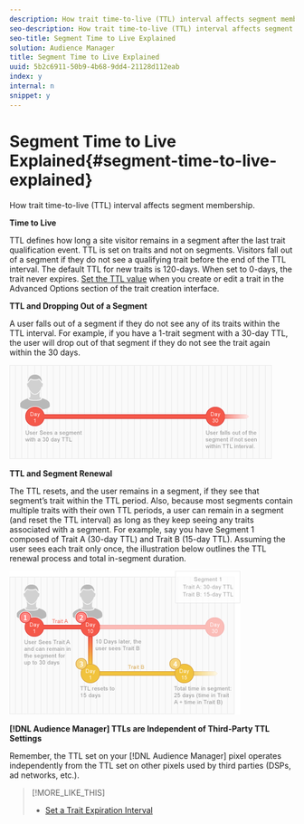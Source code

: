 ```yaml
---
description: How trait time-to-live (TTL) interval affects segment membership.
seo-description: How trait time-to-live (TTL) interval affects segment membership.
seo-title: Segment Time to Live Explained
solution: Audience Manager
title: Segment Time to Live Explained
uuid: 5b2c6911-50b9-4b68-9dd4-21128d112eab
index: y
internal: n
snippet: y
---
```


# Segment Time to Live Explained{#segment-time-to-live-explained}

How trait time-to-live (TTL) interval affects segment membership.

<!-- 

segment-ttl-explained.xml

 -->

**Time to Live**

TTL defines how long a site visitor remains in a segment after the last trait qualification event. TTL is set on traits and not on segments. Visitors fall out of a segment if they do not see a qualifying trait before the end of the TTL interval. The default TTL for new traits is 120-days. When set to 0-days, the trait never expires. [Set the TTL value](../../c-features/traits/create-onboarded-rule-based-traits.md#task_F17639E26C2744A0942461FCCD4D4DC7) when you create or edit a trait in the Advanced Options section of the trait creation interface.

**TTL and Dropping Out of a Segment**

A user falls out of a segment if they do not see any of its traits within the TTL interval. For example, if you have a 1-trait segment with a 30-day TTL, the user will drop out of that segment if they do not see the trait again within the 30 days.

![](assets/ttl_1.png)

**TTL and Segment Renewal**

The TTL resets, and the user remains in a segment, if they see that segment’s trait within the TTL period. Also, because most segments contain multiple traits with their own TTL periods, a user can remain in a segment (and reset the TTL interval) as long as they keep seeing any traits associated with a segment. For example, say you have Segment 1 composed of Trait A (30-day TTL) and Trait B (15-day TTL). Assuming the user sees each trait only once, the illustration below outlines the TTL renewal process and total in-segment duration.

![](assets/ttl_2.png)

**[!DNL Audience Manager] TTLs are Independent of Third-Party TTL Settings**

Remember, the TTL set on your [!DNL Audience Manager] pixel operates independently from the TTL set on other pixels used by third parties (DSPs, ad networks, etc.). 

>[!MORE_LIKE_THIS]
>
>* [Set a Trait Expiration Interval](../../c-features/traits/create-onboarded-rule-based-traits.md#task_F17639E26C2744A0942461FCCD4D4DC7)
